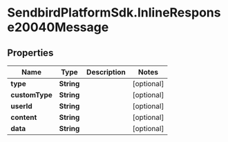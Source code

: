 # SendbirdPlatformSdk.InlineResponse20040Message

## Properties

Name | Type | Description | Notes
------------ | ------------- | ------------- | -------------
**type** | **String** |  | [optional] 
**customType** | **String** |  | [optional] 
**userId** | **String** |  | [optional] 
**content** | **String** |  | [optional] 
**data** | **String** |  | [optional] 


